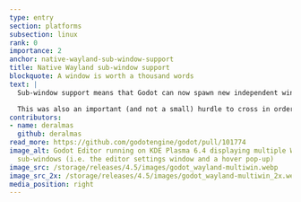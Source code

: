 ```yaml
---
type: entry
section: platforms
subsection: linux
rank: 0
importance: 2
anchor: native-wayland-sub-window-support
title: Native Wayland sub-window support
blockquote: A window is worth a thousand words
text: |
  Sub-window support means that Godot can now spawn new independent windows when running on Wayland natively.

  This was also an important (and not a small) hurdle to cross in order to achieve game embedding in the future, which is already being worked on in [this PR](https://github.com/godotengine/godot/pull/107435).
contributors:
- name: deralmas
  github: deralmas
read_more: https://github.com/godotengine/godot/pull/101774
image_alt: Godot Editor running on KDE Plasma 6.4 displaying multiple Wayland 
  sub-windows (i.e. the editor settings window and a hover pop-up)
image_src: /storage/releases/4.5/images/godot_wayland-multiwin.webp
image_src_2x: /storage/releases/4.5/images/godot_wayland-multiwin_2x.webp
media_position: right
---
```

